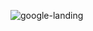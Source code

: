 ![google-landing](https://github.com/SUMEYYEEBLL/Google-Landing-Page/assets/119432514/68e68268-e909-4331-81f2-6dfcbae1d588)

